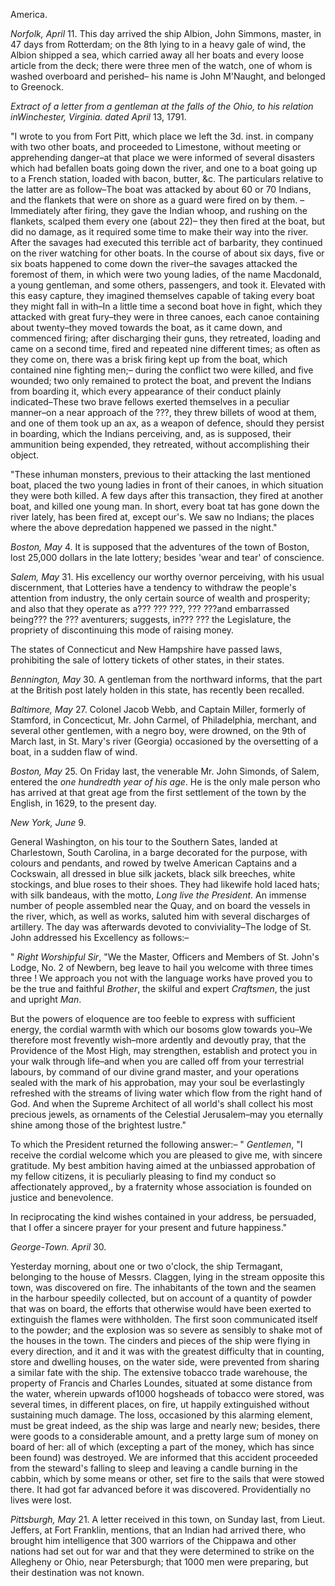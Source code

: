 America.*Norfolk, April*  11. This day arrived the ship Albion, John Simmons, master, in 47 days from Rotterdam; on the 8th lying to in a heavy gale of wind, the Albion shipped a sea, which carried away all her boats and every loose article from the deck; there were three men of the watch, one of whom is washed overboard and perished– his name is John M'Naught, and belonged to Greenock.*Extract of a letter from a gentleman at the falls of  the Ohio, to his relation inWinchester, Virginia.  dated April*  13, 1791."I wrote to you from Fort Pitt, which place we left the 3d. inst. in company with two other boats, and proceeded to Limestone, without meeting or apprehending danger–at that place we were informed of several disasters which had befallen boats going down the river, and one to a boat going up to a French station, loaded with bacon, butter, &c. The particulars relative to the latter are as follow–The boat was attacked by about 60 or 70 Indians, and the flankets that were on shore as a guard were fired on by them. –Immediately after firing, they gave the Indian whoop, and rushing on the flankets, scalped them every one (about 22)– they then fired at the boat, but did no damage, as it required some time to make their way into the river. After the savages had executed this terrible act of barbarity, they continued on the river watching for other boats. In the course of about six days, five or six boats happened to come down the river–the savages attacked the foremost of them, in which were two young ladies, of the name Macdonald, a young gentleman, and some others, passengers, and took it. Elevated with this easy capture, they imagined themselves capable of taking every boat they might fall in with–In a little time a second boat hove in fight, which they attacked with great fury–they were in three canoes, each canoe containing about twenty–they moved towards the boat, as it came down, and commenced firing; after discharging their guns, they retreated, loading and came on a second time, fired and repeated nine different times; as often as they come on, there was a brisk firing kept up from the boat, which contained nine fighting men;– during the conflict two were killed, and five wounded; two only remained to protect the boat, and prevent the Indians from boarding it, which every appearance of their conduct plainly indicated–These two brave fellows exerted themselves in a peculiar manner–on a near approach of the ???, they threw billets of wood at them, and one of them took up an ax, as a weapon of defence, should they persist in boarding, which the Indians perceiving, and, as is supposed, their ammunition being expended, they retreated, without accomplishing their object."These inhuman monsters, previous to their attacking the last mentioned boat, placed the two young ladies in front of their canoes, in which situation they were both killed. A few days after this transaction, they fired at another boat, and killed one young man. In short, every boat tat has gone down the river lately, has been fired at, except our's. We saw no Indians; the places where the above depredation happened we passed in the night."*Boston, May*  4. It is supposed that the adventures of the town of Boston, lost 25,000 dollars in the late lottery; besides 'wear and tear' of conscience.*Salem, May*  31. His excellency our worthy overnor perceiving, with his usual discernment, that Lotteries have a tendency to withdraw the people's attention from industry, the only certain source of wealth and prosperity; and also that they operate as a??? ??? ???, ??? ???and embarrassed being??? the ??? aventurers; suggests, in??? ??? the Legislature, the propriety of discontinuing this mode of raising money.The states of Connecticut and New Hampshire have passed laws, prohibiting the sale of lottery tickets of other states, in their states.*Bennington, May*  30. A gentleman from the northward informs, that the part at the British post lately holden in this state, has recently been recalled.*Baltimore, May*  27. Colonel Jacob Webb, and Captain Miller, formerly of Stamford, in Concecticut, Mr. John Carmel, of Philadelphia, merchant, and several other gentlemen, with a negro boy, were drowned, on the 9th of March last, in St. Mary's river (Georgia) occasioned by the oversetting of a boat, in a sudden flaw of wind.*Boston, May*  25. On Friday last, the venerable Mr. John Simonds, of Salem, entered the *one hundredth year of his age*. He is the only male person who has arrived at that great age from the first settlement of the town by the English, in 1629, to the present day.*New York, June*  9.General Washington, on his tour to the Southern Sates, landed at Charlestown, South Carolina, in a barge decorated for the purpose, with colours and pendants, and rowed by twelve American Captains and a Cockswain, all dressed in blue silk jackets, black silk breeches, white stockings, and blue roses to their shoes. They had likewife hold laced hats; with silk bandeaus, with the motto, *Long live the President*. An immense number of people assembled near the Quay, and on board the vessels in the river, which, as well as works, saluted him with several discharges of artillery. The day was afterwards devoted to conviviality–The lodge of St. John addressed his Excellency as follows:–" *Right Worshipful Sir*, "We the Master, Officers and Members of St. John's Lodge, No. 2 of Newbern, beg leave to hail you welcome with three times  three ! We approach you not with the language works have proved you to be the true and faithful *Brother*, the skilful and expert *Craftsmen*, the just and upright *Man*.But the powers of eloquence are too feeble to express with sufficient energy, the cordial warmth with which our bosoms glow towards you–We therefore most frevently wish–more ardently and devoutly pray, that the Providence of the Most High, may strengthen, establish and protect you in your walk through life–and when you are called off from your terrestrial labours, by command of our divine grand master, and your operations sealed with the mark of his approbation, may your soul  be everlastingly refreshed with the streams of living water which flow from the right hand of God. And when the Supreme Architect of all world's shall collect his most precious jewels, as ornaments of the Celestial Jerusalem–may you eternally shine among those of the brightest lustre."To which the President returned the following answer:– " *Gentlemen*, "I receive the cordial welcome which you are pleased to give me, with sincere gratitude. My best ambition having aimed at the unbiassed approbation of my fellow citizens, it is peculiarly pleasing to find my conduct so affectionately approved,, by a fraternity whose association is founded on justice and benevolence.In reciprocating the kind wishes contained in your address, be persuaded, that I offer a sincere prayer for your present and future happiness."*George-Town. April*  30.Yesterday morning, about one or two o'clock, the ship Termagant, belonging to the house of Messrs. Claggen, lying in the stream opposite this town, was discovered on fire. The inhabitants of the town and the seamen in the harbour speedily collected, but on account of a quantity of powder that was on board, the efforts that otherwise would have been exerted to extinguish the flames were withholden. The first soon communicated itself to the powder; and the explosion was so severe as sensibly to shake mot of the houses in the town. The cinders and pieces of the ship were flying in every direction, and it and it was with the greatest difficulty that in counting, store and dwelling houses, on the water side, were prevented from sharing a similar fate with the ship. The extensive tobacco trade warehouse, the property of Francis and Charles Loundes, situated at some distance from the water, wherein upwards of1000 hogsheads of tobacco were stored, was several times, in different places, on fire, ut happily extinguished without sustaining much damage. The loss, occasioned by this alarming element, must be great indeed, as the ship was large and nearly new; besides, there were goods to a considerable amount, and a pretty large sum of money on board of her: all of which (excepting a part of the money, which has since been found) was destroyed. We are informed that this accident proceeded from the steward's falling to sleep and leaving a candle burning in the cabbin, which by some means or other, set fire to the sails that were stowed there. It had got far advanced before it was discovered. Providentially no lives were lost.*Pittsburgh, May*  21. A letter received in this town, on Sunday last, from Lieut. Jeffers, at Fort Franklin, mentions, that an Indian had arrived there, who brought him intelligence that 300 warriors of the Chippawa and other nations had set out for war and that they were determined to strike on the Allegheny or Ohio, near Petersburgh; that 1000 men were preparing, but their destination was not known.
